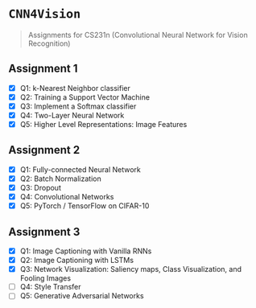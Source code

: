 # <code>CNN4Vision</code>

> Assignments for CS231n (Convolutional Neural Network for Vision Recognition)

## Assignment 1
- [x] Q1: k-Nearest Neighbor classifier
- [x] Q2: Training a Support Vector Machine
- [x] Q3: Implement a Softmax classifier
- [x] Q4: Two-Layer Neural Network
- [x] Q5: Higher Level Representations: Image Features

## Assignment 2
- [x] Q1: Fully-connected Neural Network
- [x] Q2: Batch Normalization
- [x] Q3: Dropout
- [x] Q4: Convolutional Networks
- [x] Q5: PyTorch / TensorFlow on CIFAR-10

## Assignment 3
- [x] Q1: Image Captioning with Vanilla RNNs
- [x] Q2: Image Captioning with LSTMs
- [x] Q3: Network Visualization: Saliency maps, Class Visualization, and Fooling Images
- [ ] Q4: Style Transfer
- [ ] Q5: Generative Adversarial Networks
